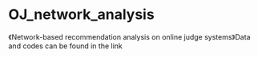 # OJ_network_analysis
《Network-based recommendation analysis on online judge systems》Data and codes can be found in the link
